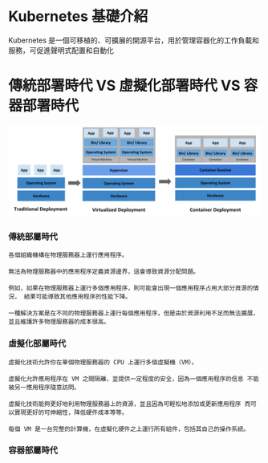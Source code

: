 # Kubernetes 基礎介紹  
Kubernetes 是一個可移植的、可擴展的開源平台，用於管理容器化的工作負載和服務，可促進聲明式配置和自動化  
# 傳統部署時代 VS 虛擬化部署時代 VS 容器部署時代
![Image text](https://github.com/Azathoth-1661/Kubernetes/blob/main/container_evolution.svg)
### 傳統部屬時代
```
各個組織機構在物理服務器上運行應用程序。   

無法為物理服務器中的應用程序定義資源邊界，這會導致資源分配問題。   

例如，如果在物理服務器上運行多個應用程序，則可能會出現一個應用程序占用大部分資源的情況， 結果可能導致其他應用程序的性能下降。  

一種解決方案是在不同的物理服務器上運行每個應用程序，但是由於資源利用不足而無法擴展， 並且維護許多物理服務器的成本很高。
```
### 虛擬化部屬時代
```
虛擬化技術允許你在單個物理服務器的 CPU 上運行多個虛擬機（VM）。  

虛擬化允許應用程序在 VM 之間隔離，並提供一定程度的安全，因為一個應用程序的信息 不能被另一應用程序隨意訪問。

虛擬化技術能夠更好地利用物理服務器上的資源，並且因為可輕松地添加或更新應用程序 而可以實現更好的可伸縮性，降低硬件成本等等。

每個 VM 是一台完整的計算機，在虛擬化硬件之上運行所有組件，包括其自己的操作系統。
```
### 容器部屬時代
